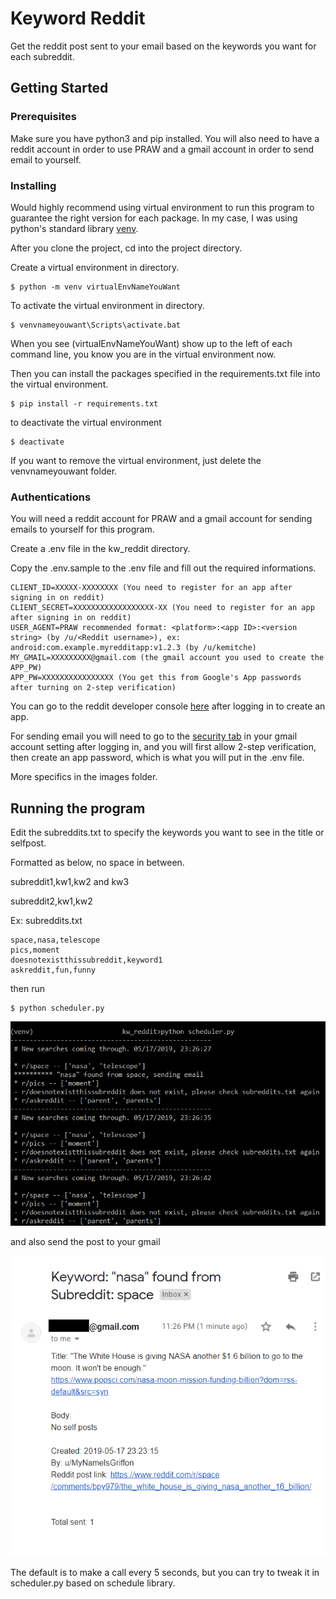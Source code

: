 # Keyword Reddit

Get the reddit post sent to your email based on the keywords you want for each subreddit.

## Getting Started

### Prerequisites

Make sure you have python3 and pip installed. 
You will also need to have a reddit account in order to use PRAW and a gmail account in order to send email to yourself.

### Installing

Would highly recommend using virtual environment to run this program to guarantee the right version for each package. In my case, I was using python's standard library [venv](https://docs.python.org/3/library/venv.html).

After you clone the project, cd into the project directory.

Create a virtual environment in directory.
```
$ python -m venv virtualEnvNameYouWant
```

To activate the virtual environment in directory.
```
$ venvnameyouwant\Scripts\activate.bat
```
When you see (virtualEnvNameYouWant) show up to the left of each command line, you know you are in the virtual environment now.

Then you can install the packages specified in the requirements.txt file into the virtual environment.

```
$ pip install -r requirements.txt 
```

to deactivate the virtual environment

```
$ deactivate
```

If you want to remove the virtual environment, just delete the venvnameyouwant folder.

### Authentications

You will need a reddit account for PRAW and a gmail account for sending emails to yourself for this program.

Create a .env file in the kw_reddit directory.

Copy the .env.sample to the .env file and fill out the required informations.

```
CLIENT_ID=XXXXX-XXXXXXXX (You need to register for an app after signing in on reddit)
CLIENT_SECRET=XXXXXXXXXXXXXXXXXX-XX (You need to register for an app after signing in on reddit)
USER_AGENT=PRAW recommended format: <platform>:<app ID>:<version string> (by /u/<Reddit username>), ex: android:com.example.myredditapp:v1.2.3 (by /u/kemitche)
MY_GMAIL=XXXXXXXXX@gmail.com (the gmail account you used to create the APP_PW)
APP_PW=XXXXXXXXXXXXXXXX (You get this from Google's App passwords after turning on 2-step verification)
```

You can go to the reddit developer console [here](https://www.reddit.com/prefs/apps) after logging in to create an app.

For sending email you will need to go to the [security tab](https://myaccount.google.com/security) in your gmail account setting after logging in, and you will first allow 2-step verification, then create an app password, which is what you will put in the .env file.

More specifics in the images folder.

## Running the program
Edit the subreddits.txt to specify the keywords you want to see in the title or selfpost.

Formatted as below, no space in between.

subreddit1,kw1,kw2 and kw3

subreddit2,kw1,kw2

Ex: subreddits.txt

```
space,nasa,telescope
pics,moment
doesnotexistthissubreddit,keyword1
askreddit,fun,funny
```

then run

```
$ python scheduler.py
```

![example](/images/example.png)

and also send the post to your gmail

![result](/images/result.png)


The default is to make a call every 5 seconds, but you can try to tweak it in scheduler.py based on schedule library.

